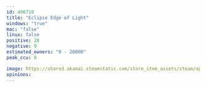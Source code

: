 ```yaml
---
id: 406710
title: "Eclipse Edge of Light"
windows: "true"
mac: "false"
linux: false
positive: 20
negative: 9
estimated_owners: "0 - 20000"
peak_ccu: 0

image: https://shared.akamai.steamstatic.com/store_item_assets/steam/apps/406710/header.jpg?t=1715367445
opinions:
---
```

